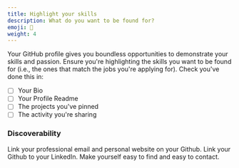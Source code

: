 ```yaml
---
title: Highlight your skills
description: What do you want to be found for?
emoji: 📑
weight: 4
---
```


Your GitHub profile gives you boundless opportunities to demonstrate your skills and passion. Ensure you're highlighting the skills you want to be found for (i.e., the ones that match the jobs you're applying for). Check you've done this in:

- [ ] Your Bio
- [ ] Your Profile Readme
- [ ] The projects you've pinned
- [ ] The activity you're sharing

### Discoverability

Link your professional email and personal website on your Github. Link your Github to your LinkedIn. Make yourself easy to find and easy to contact.
